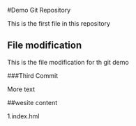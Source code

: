 #Demo Git Repository

This is the first file in this repository

## File modification

This is the file modification for th git demo

###Third Commit

More text

##wesite content

1.index.hml
